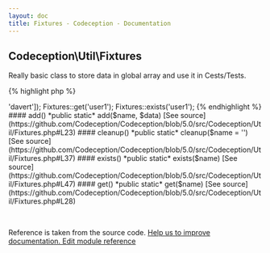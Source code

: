 ```yaml
---
layout: doc
title: Fixtures - Codeception - Documentation
---
```



## Codeception\Util\Fixtures



Really basic class to store data in global array and use it in Cests/Tests.

{% highlight php %}

<?php
Fixtures::add('user1', ['name' => 'davert']);
Fixtures::get('user1');
Fixtures::exists('user1');

{% endhighlight %}


#### add()

 *public static* add($name, $data) 

[See source](https://github.com/Codeception/Codeception/blob/5.0/src/Codeception/Util/Fixtures.php#L23)

#### cleanup()

 *public static* cleanup($name = '') 

[See source](https://github.com/Codeception/Codeception/blob/5.0/src/Codeception/Util/Fixtures.php#L37)

#### exists()

 *public static* exists($name) 

[See source](https://github.com/Codeception/Codeception/blob/5.0/src/Codeception/Util/Fixtures.php#L47)

#### get()

 *public static* get($name) 

[See source](https://github.com/Codeception/Codeception/blob/5.0/src/Codeception/Util/Fixtures.php#L28)

<p>&nbsp;</p><div class="alert alert-warning">Reference is taken from the source code. <a href="https://github.com/Codeception/Codeception/blob/5.0/src/Codeception/Util/Fixtures.php">Help us to improve documentation. Edit module reference</a></div>
